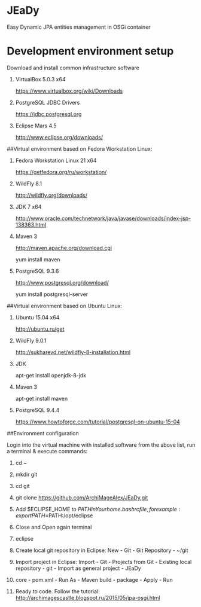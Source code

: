 # JEaDy
Easy Dynamic JPA entities management in OSGi container

# Development environment setup

Download and install common infrastructure software

1. VirtualBox 5.0.3 x64

   https://www.virtualbox.org/wiki/Downloads

2. PostgreSQL JDBC Drivers

   https://jdbc.postgresql.org

3. Eclipse Mars 4.5
   
   http://www.eclipse.org/downloads/

##Virtual environment based on Fedora Workstation Linux:

1. Fedora Workstation Linux 21 x64

   https://getfedora.org/ru/workstation/

2. WildFly 8.1

   http://wildfly.org/downloads/

3. JDK 7 x64

   http://www.oracle.com/technetwork/java/javase/downloads/index-jsp-138363.html

4. Maven 3

   http://maven.apache.org/download.cgi

   yum install maven

5. PostgreSQL 9.3.6

   http://www.postgresql.org/download/

   yum install postgresql-server

##Virtual environment based on Ubuntu Linux:

1. Ubuntu 15.04 x64

   http://ubuntu.ru/get
   
2. WildFly 9.0.1
   
   http://sukharevd.net/wildfly-8-installation.html

3. JDK

   apt-get install openjdk-8-jdk

4. Maven 3

   apt-get install maven

5. PostgreSQL 9.4.4

   https://www.howtoforge.com/tutorial/postgresql-on-ubuntu-15-04

##Environment configuration

Login into the virtual machine with installed software from the above list, run a terminal & execute commands:

1. cd ~

2. mkdir git

3. cd git

4. git clone https://github.com/ArchiMageAlex/JEaDy.git

5. Add $ECLIPSE_HOME to $PATH in Your home .bashrc file, for example: export PATH=$PATH:/opt/eclipse

6. Close and Open again terminal

7. eclipse

8. Create local git repository in Eclipse: New - Git - Git Repository - ~/git

9. Import project in Eclipse: Import - Git - Projects from Git - Existing local repository - git - Import as general project - JEaDy

10. core - pom.xml - Run As - Maven build - package - Apply - Run

11. Ready to code. Follow the tutorial: http://archimagescastle.blogspot.ru/2015/05/jpa-osgi.html
 


